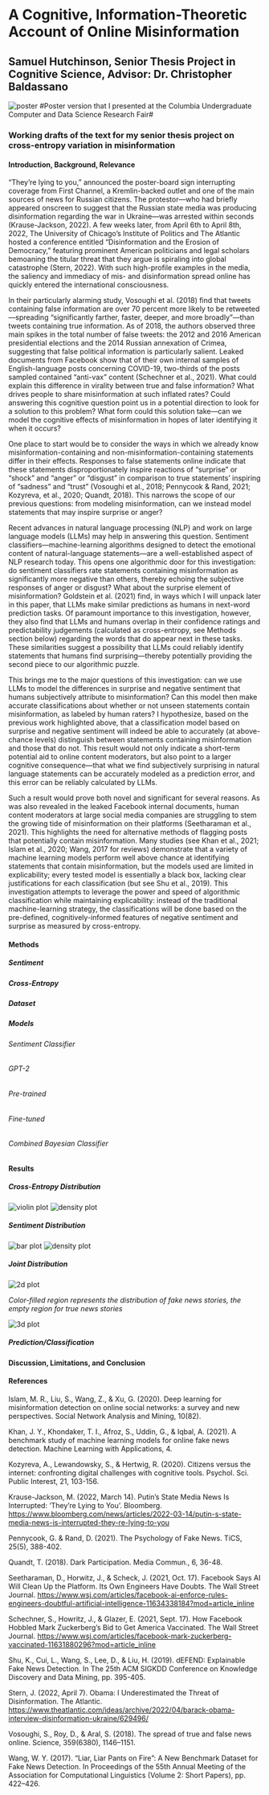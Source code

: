 # A Cognitive, Information-Theoretic Account of Online Misinformation

## Samuel Hutchinson, Senior Thesis Project in Cognitive Science, Advisor: Dr. Christopher Baldassano

![poster](/poster.png "Thesis Poster")
#Poster version that I presented at the Columbia Undergraduate Computer and Data Science Research Fair#

### Working drafts of the text for my senior thesis project on cross-entropy variation in misinformation

#### Introduction, Background, Relevance
“They’re lying to you,” announced the poster-board sign interrupting coverage from First Channel, a Kremlin-backed outlet and one of the main sources of news for Russian citizens. The protestor—who had briefly appeared onscreen to suggest that the Russian state media was producing disinformation regarding the war in Ukraine—was arrested within seconds (Krause-Jackson, 2022). A few weeks later, from April 6th to April 8th, 2022, The University of Chicago’s Institute of Politics and The Atlantic hosted a conference entitled “Disinformation and the Erosion of Democracy,” featuring prominent American politicians and legal scholars bemoaning the titular threat that they argue is spiraling into global catastrophe (Stern, 2022). With such high-profile examples in the media, the saliency and immediacy of mis- and disinformation spread online has quickly entered the international consciousness. 

In their particularly alarming study, Vosoughi et al. (2018) find that tweets containing false information are over 70 percent more likely to be retweeted—spreading “significantly farther, faster, deeper, and more broadly”—than tweets containing true information. As of 2018, the authors observed three main spikes in the total number of false tweets: the 2012 and 2016 American presidential elections and the 2014 Russian annexation of Crimea, suggesting that false political information is particularly salient. Leaked documents from Facebook show that of their own internal samples of English-language posts concerning COVID-19, two-thirds of the posts sampled contained “anti-vax” content (Schechner et al., 2021). What could explain this difference in virality between true and false information? What drives people to share misinformation at such inflated rates? Could answering this cognitive question point us in a potential direction to look for a solution to this problem? What form could this solution take—can we model the cognitive effects of misinformation in hopes of later identifying it when it occurs?

One place to start would be to consider the ways in which we already know misinformation-containing and non-misinformation-containing statements differ in their effects. Responses to false statements online indicate that these statements disproportionately inspire reactions of “surprise” or “shock” and “anger” or “disgust” in comparison to true statements’ inspiring of “sadness” and “trust” (Vosoughi et al., 2018; Pennycook & Rand, 2021; Kozyreva, et al., 2020; Quandt, 2018). This narrows the scope of our previous questions: from modeling misinformation, can we instead model statements that may inspire surprise or anger?

Recent advances in natural language processing (NLP) and work on large language models (LLMs) may help in answering this question. Sentiment classifiers—machine-learning algorithms designed to detect the emotional content of natural-language statements—are a well-established aspect of NLP research today. This opens one algorithmic door for this investigation: do sentiment classifiers rate statements containing misinformation as significantly more negative than others, thereby echoing the subjective responses of anger or disgust? What about the surprise element of misinformation? Goldstein et al. (2021) find, in ways which I will unpack later in this paper, that LLMs make similar predictions as humans in next-word prediction tasks. Of paramount importance to this investigation, however, they also find that LLMs and humans overlap in their confidence ratings and predictability judgements (calculated as cross-entropy, see Methods section below) regarding the words that do appear next in these tasks. These similarities suggest a possibility that LLMs could reliably identify statements that humans find surprising—thereby potentially providing the second piece to our algorithmic puzzle.

This brings me to the major questions of this investigation: can we use LLMs to model the differences in surprise and negative sentiment that humans subjectively attribute to misinformation? Can this model then make accurate classifications about whether or not unseen statements contain misinformation, as labeled by human raters? I hypothesize, based on the previous work highlighted above, that a classification model based on surprise and negative sentiment will indeed be able to accurately (at above-chance levels) distinguish between statements containing misinformation and those that do not. This result would not only indicate a short-term potential aid to online content moderators, but also point to a larger cognitive consequence—that what we find subjectively surprising in natural language statements can be accurately modeled as a prediction error, and this error can be reliably calculated by LLMs.

Such a result would prove both novel and significant for several reasons. As was also revealed in the leaked Facebook internal documents, human content moderators at large social media companies are struggling to stem the growing tide of misinformation on their platforms (Seetharaman et al., 2021). This highlights the need for alternative methods of flagging posts that potentially contain misinformation. Many studies (see Khan et al., 2021; Islam et al., 2020; Wang, 2017 for reviews) demonstrate that a variety of machine learning models perform well above chance at identifying statements that contain misinformation, but the models used are limited in explicability; every tested model is essentially a black box, lacking clear justifications for each classification (but see Shu et al., 2019). This investigation attempts to leverage the power and speed of algorithmic classification while maintaining explicability: instead of the traditional machine-learning strategy, the classifications will be done based on the pre-defined, cognitively-informed features of negative sentiment and surprise as measured by cross-entropy.

#### Methods
##### Sentiment
##### Cross-Entropy
##### Dataset
##### Models
###### Sentiment Classifier
###### GPT-2
###### Pre-trained
###### Fine-tuned
###### Combined Bayesian Classifier
#### Results
##### Cross-Entropy Distribution
![violin plot](/figures/fig2.png?raw=true "Distribution of CE by News Story Type and Model")
![density plot](/figures/fig2_1.png?raw=true "Distribution of CE by News Story Type")
##### Sentiment Distribution
![bar plot](/figures/fig4.png?raw=true "Distribution of Sentiment by News Story Type")
![density plot](/figures/fig4_1.png?raw=true "Distribution of Continuous Sentiment Score by News Story Type")
##### Joint Distribution
![2d plot](/figures/fig6.png?raw=true "2d Distribution of Sentiment and CE by News Story Type")

*Color-filled region represents the distribution of fake news stories, the empty region for true news stories*

![3d plot](/figures/fig6_1.png?raw=true "3d Distribution of Sentiment and CE by News Story Type")
##### Prediction/Classification
#### Discussion, Limitations, and Conclusion

#### References
Islam, M. R., Liu, S., Wang, Z., & Xu, G. (2020). Deep learning for misinformation detection on online social networks: a survey and new perspectives. Social Network Analysis and Mining, 10(82).

Khan, J. Y., Khondaker, T. I., Afroz, S., Uddin, G., & Iqbal, A. (2021). A benchmark study of machine learning models for online fake news detection. Machine Learning with Applications, 4.

Kozyreva, A., Lewandowsky, S., & Hertwig, R. (2020). Citizens versus the internet: confronting digital challenges with cognitive tools. Psychol. Sci. Public Interest, 21, 103-156.

Krause-Jackson, M. (2022, March 14). Putin’s State Media News Is Interrupted: ‘They’re Lying to You’. Bloomberg. https://www.bloomberg.com/news/articles/2022-03-14/putin-s-state-media-news-is-interrupted-they-re-lying-to-you

Pennycook, G. & Rand, D. (2021). The Psychology of Fake News. TiCS, 25(5), 388-402.

Quandt, T. (2018). Dark Participation. Media Commun., 6, 36-48.

Seetharaman, D., Horwitz, J., & Scheck, J. (2021, Oct. 17). Facebook Says AI Will Clean Up the Platform. Its Own Engineers Have Doubts. The Wall Street Journal. https://www.wsj.com/articles/facebook-ai-enforce-rules-engineers-doubtful-artificial-intelligence-11634338184?mod=article_inline

Schechner, S., Howritz, J., & Glazer, E. (2021, Sept. 17). How Facebook Hobbled Mark Zuckerberg’s Bid to Get America Vaccinated. The Wall Street Journal. https://www.wsj.com/articles/facebook-mark-zuckerberg-vaccinated-11631880296?mod=article_inline

Shu, K., Cui, L., Wang, S., Lee, D., & Liu, H. (2019). dEFEND: Explainable Fake News Detection. In The 25th ACM SIGKDD Conference on Knowledge Discovery and Data Mining, pp. 395-405.

Stern, J. (2022, April 7). Obama: I Underestimated the Threat of Disinformation. The Atlantic. https://www.theatlantic.com/ideas/archive/2022/04/barack-obama-interview-disinformation-ukraine/629496/

Vosoughi, S., Roy, D., & Aral, S. (2018). The spread of true and false news online. Science, 359(6380), 1146–1151. 

Wang, W. Y. (2017). “Liar, Liar Pants on Fire”: A New Benchmark Dataset for Fake News Detection. In Proceedings of the 55th Annual Meeting of the Association for Computational Linguistics (Volume 2: Short Papers), pp. 422–426.
